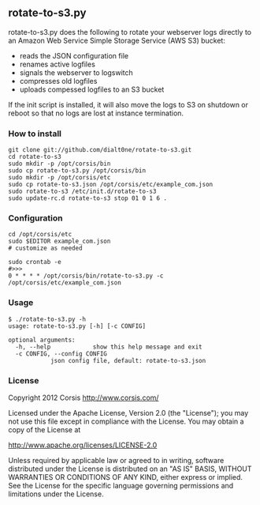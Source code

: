 ## rotate-to-s3.py

rotate-to-s3.py does the following to rotate your webserver logs directly to
an Amazon Web Service Simple Storage Service (AWS S3) bucket:

* reads the JSON configuration file
* renames active logfiles
* signals the webserver to logswitch
* compresses old logfiles
* uploads compessed logfiles to an S3 bucket

If the init script is installed, it will also move the logs to S3 on
shutdown or reboot so that no logs are lost at instance termination.

### How to install

	git clone git://github.com/dialt0ne/rotate-to-s3.git
	cd rotate-to-s3
	sudo mkdir -p /opt/corsis/bin
	sudo cp rotate-to-s3.py /opt/corsis/bin
	sudo mkdir -p /opt/corsis/etc
	sudo cp rotate-to-s3.json /opt/corsis/etc/example_com.json
	sudo rotate-to-s3 /etc/init.d/rotate-to-s3
	sudo update-rc.d rotate-to-s3 stop 01 0 1 6 .

### Configuration

	cd /opt/corsis/etc
	sudo $EDITOR example_com.json
	# customize as needed

	sudo crontab -e
	#>>>
	0 * * * * /opt/corsis/bin/rotate-to-s3.py -c /opt/corsis/etc/example_com.json

### Usage

	$ ./rotate-to-s3.py -h
	usage: rotate-to-s3.py [-h] [-c CONFIG]

	optional arguments:
	  -h, --help            show this help message and exit
	  -c CONFIG, --config CONFIG
				json config file, default: rotate-to-s3.json

### License

Copyright 2012 Corsis
http://www.corsis.com/

Licensed under the Apache License, Version 2.0 (the "License");
you may not use this file except in compliance with the License.
You may obtain a copy of the License at

http://www.apache.org/licenses/LICENSE-2.0

Unless required by applicable law or agreed to in writing, software
distributed under the License is distributed on an "AS IS" BASIS,
WITHOUT WARRANTIES OR CONDITIONS OF ANY KIND, either express or implied.
See the License for the specific language governing permissions and
limitations under the License.

